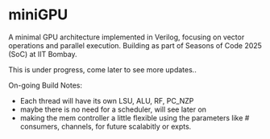 # miniGPU
A minimal GPU architecture implemented in Verilog, focusing on vector operations and parallel execution. Building as part of Seasons of Code 2025 (SoC) at IIT Bombay.


This is under progress, come later to see more updates..

On-going Build Notes:

- Each thread will have its own LSU, ALU, RF, PC_NZP
- maybe there is no need for a scheduler, will see later on
- making the mem controller a little flexible using the parameters like # consumers, channels, for future scalabitly or expts.
